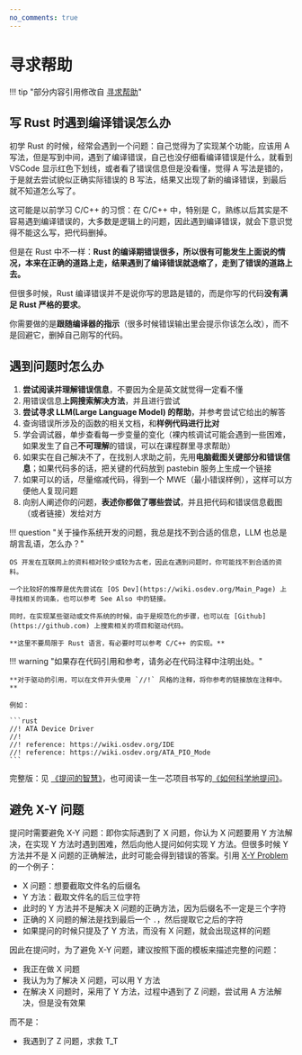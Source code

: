 ```yaml
---
no_comments: true
---
```


# 寻求帮助

!!! tip "部分内容引用修改自 [寻求帮助](https://lab.cs.tsinghua.edu.cn/rust/help/)"

## 写 Rust 时遇到编译错误怎么办

初学 Rust 的时候，经常会遇到一个问题：自己觉得为了实现某个功能，应该用 A 写法，但是写到中间，遇到了编译错误，自己也没仔细看编译错误是什么，就看到 VSCode 显示红色下划线，或者看了错误信息但是没看懂，觉得 A 写法是错的，于是就去尝试貌似正确实际错误的 B 写法，结果又出现了新的编译错误，到最后就不知道怎么写了。

这可能是以前学习 C/C++ 的习惯：在 C/C++ 中，特别是 C，熟练以后其实是不容易遇到编译错误的，大多数是逻辑上的问题，因此遇到编译错误，就会下意识觉得不能这么写，把代码删掉。

但是在 Rust 中不一样：**Rust 的编译期错误很多，所以很有可能发生上面说的情况，本来在正确的道路上走，结果遇到了编译错误就退缩了，走到了错误的道路上去。**

但很多时候，Rust 编译错误并不是说你写的思路是错的，而是你写的代码**没有满足 Rust 严格的要求**。

你需要做的是**跟随编译器的指示**（很多时候错误输出里会提示你该怎么改），而不是回避它，删掉自己刚写的代码。

## 遇到问题时怎么办

1. **尝试阅读并理解错误信息**，不要因为全是英文就觉得一定看不懂
2. 用错误信息**上网搜索解决方法**，并且进行尝试
3. **尝试寻求 LLM(Large Language Model) 的帮助**，并参考尝试它给出的解答
4. 查询错误所涉及的函数的相关文档，和**样例代码进行比对**
5. 学会调试器，单步查看每一步变量的变化（裸内核调试可能会遇到一些困难，如果发生了自己**不可理解**的错误，可以在课程群里寻求帮助）
6. 如果实在自己解决不了，在找别人求助之前，先用**电脑截图关键部分和错误信息**；如果代码多的话，把关键的代码放到 pastebin 服务上生成一个链接
7. 如果可以的话，尽量缩减代码，得到一个 MWE（最小错误样例），这样可以方便他人复现问题
8. 向别人阐述你的问题，**表述你都做了哪些尝试**，并且把代码和错误信息截图（或者链接）发给对方

!!! question "关于操作系统开发的问题，我总是找不到合适的信息，LLM 也总是胡言乱语，怎么办？"

    OS 开发在互联网上的资料相对较少或较为古老，因此在遇到问题时，你可能找不到合适的资料。

    一个比较好的推荐是优先尝试在 [OS Dev](https://wiki.osdev.org/Main_Page) 上寻找相关的词条，也可以参考 See Also 中的链接。

    同时，在实现某些驱动或文件系统的时候，由于是规范化的步骤，也可以在 [Github](https://github.com) 上搜索相关的项目和驱动代码。

    **这里不要局限于 Rust 语言，有必要时可以参考 C/C++ 的实现。**

!!! warning "如果存在代码引用和参考，请务必在代码注释中注明出处。"

    **对于驱动的引用，可以在文件开头使用 `//!` 风格的注释，将你参考的链接放在注释中。**

    例如：

    ```rust
    //! ATA Device Driver
    //!
    //! reference: https://wiki.osdev.org/IDE
    //! reference: https://wiki.osdev.org/ATA_PIO_Mode
    ```

完整版：见 [《提问的智慧》](https://github.com/ryanhanwu/How-To-Ask-Questions-The-Smart-Way/blob/master/README-zh_CN.md)，也可阅读一生一芯项目书写的[《如何科学地提问》](https://ysyx.oscc.cc/docs/2306/prestudy/0.1.html)。

## 避免 X-Y 问题

提问时需要避免 X-Y 问题：即你实际遇到了 X 问题，你认为 X 问题要用 Y 方法解决，在实现 Y 方法时遇到困难，然后向他人提问如何实现 Y 方法。但很多时候 Y 方法并不是 X 问题的正确解法，此时可能会得到错误的答案。引用 [X-Y Problem](https://xyproblem.info/) 的一个例子：

- X 问题：想要截取文件名的后缀名
- Y 方法：截取文件名的后三位字符
- 此时的 Y 方法并不是解决 X 问题的正确方法，因为后缀名不一定是三个字符
- 正确的 X 问题的解法是找到最后一个 `.`，然后提取它之后的字符
- 如果提问的时候只提及了 Y 方法，而没有 X 问题，就会出现这样的问题

因此在提问时，为了避免 X-Y 问题，建议按照下面的模板来描述完整的问题：

- 我正在做 X 问题
- 我认为为了解决 X 问题，可以用 Y 方法
- 在解决 X 问题时，采用了 Y 方法，过程中遇到了 Z 问题，尝试用 A 方法解决，但是没有效果

而不是：

- 我遇到了 Z 问题，求救 T_T
